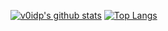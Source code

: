 [![v0idp's github stats](https://github-readme-stats.vercel.app/api?username=v0idp)](https://github.com/v0idp/github-readme-stats)
[![Top Langs](https://github-readme-stats.vercel.app/api/top-langs/?username=v0idp&layout=compact)](https://github.com/v0idp/github-readme-stats)

